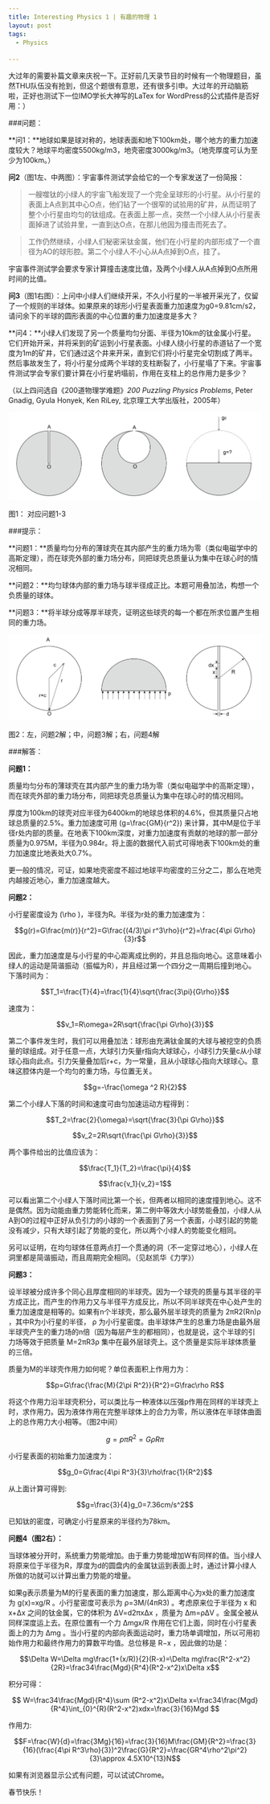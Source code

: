 ```yaml
---
title: Interesting Physics 1 | 有趣的物理 1
layout: post
tags:
  - Physics
  
---  
```


大过年的需要补篇文章来庆祝一下。正好前几天录节目的时候有一个物理题目，虽然THU队伍没有抢到，但这个题很有意思，还有很多引申。大过年的开动脑筋啦，正好也测试下一位IMO学长大神写的LaTex for WordPress的公式插件是否好用：）

###问题：

**问1：**地球如果是球对称的，地球表面和地下100km处，哪个地方的重力加速度较大？地球平均密度5500kg/m3，地壳密度3000kg/m3。（地壳厚度可认为至少为100km。）

**问2**（图1左、中两图）：宇宙事件测试学会给它的一个专家发送了一份简报：

>一艘噬钛的小绿人的宇宙飞船发现了一个完全呈球形的小行星。从小行星的表面上A点到其中心O点，他们钻了一个很窄的试验用的矿井，从而证明了整个小行星由均匀的钛组成。在表面上那一点，突然一个小绿人从小行星表面掉进了试验井里，一直到达O点，在那儿他因为撞击而死去了。

>工作仍然继续，小绿人们秘密采钛金属，他们在小行星的内部形成了一个直径为AO的球形腔。第二个小绿人不小心从A点掉到O点，挂了。

宇宙事件测试学会要求专家计算撞击速度比值，及两个小绿人从A点掉到O点所用时间的比值。

**问3**（图1右图）：上问中小绿人们继续开采，不久小行星的一半被开采光了，仅留了一个规则的半球体。如果原来的球形小行星表面重力加速度为g0=9.81cm/s2，请问余下的半球的圆形表面的中心位置的重力加速度是多大？

**问4：**小绿人们发现了另一个质量均匀分面、半径为10km的钛金属小行星。它们开始开采，并将采到的矿运到小行星表面。小绿人绕小行星的赤道钻了一个宽度为1m的矿井，它们通过这个井来开采，直到它们将小行星完全切割成了两半。然后事故发生了，将小行星分成两个半球的支柱断裂了，小行星塌了下来。宇宙事件测试学会专家们要计算在小行星坍塌前，作用在支柱上的总作用力是多少？

（以上四问选自《200道物理学难题》*200 Puzzling Physics Problems*, Peter Gnadig, Gyula Honyek, Ken RiLey, 北京理工大学出版社，2005年）

![phy01](/media/files/2014/01/phy01.png)

图1： 对应问题1-3

###提示：

**问题1：**质量均匀分布的薄球壳在其内部产生的重力场为零（类似电磁学中的高斯定理），而在球壳外部的重力场分布，同把球壳总质量认为集中在球心时的情况相同。

**问题2：**均匀球体内部的重力场与球半径成正比。本题可用叠加法，构想一个负质量的球体。

**问题3：**将半球分成等厚半球壳，证明这些球壳的每一个都在所求位置产生相同的重力场。

![phy02](/media/files/2014/01/phy02.png)

图2：左，问题2解；中，问题3解；右，问题4解

###解答：

**问题1：**

质量均匀分布的薄球壳在其内部产生的重力场为零（类似电磁学中的高斯定理），而在球壳外部的重力场分布，同把球壳总质量认为集中在球心时的情况相同。

厚度为100km的球壳对应半径为6400km的地球总体积的4.6%，但其质量只占地球总质量的2.5%。重力加速度可用 \(g=\frac{GM}{r^2}\) 来计算，其中M是位于半径r处内部的质量。在地表下100km深度，对重力加速度有贡献的地球的那一部分质量为0.975M，半径为0.984r。将上面的数据代入前式可得地表下100km处的重力加速度比地表处大0.7%。

更一般的情况，可证，如果地壳密度不超过地球平均密度的三分之二，那么在地壳内越接近地心，重力加速度越大。

**问题2：**

小行星密度设为 \(\rho \)，半径为R。半径为r处的重力加速度为：

$$g(r)=G\frac{m(r)}{r^2}=G\frac{(4/3)\pi r^3\rho}{r^2}=\frac{4\pi G\rho}{3}r$$

因此，重力加速度是与小行星的中心距离成比例的，并且总指向地心。这意味着小绿人的运动是简谐振动（振幅为R），并且经过第一个四分之一周期后撞到地心。下落时间为：

$$T_1=\frac{T}{4}=\frac{1}{4}\sqrt{\frac{3\pi}{G\rho}}$$

速度为：

$$v_1=R\omega=2R\sqrt{\frac{\pi G\rho}{3}}$$

第二个事件发生时，我们可以用叠加法：球形由充满钛金属的大球与被挖空的负质量的球组成。对于任意一点，大球引力矢量r指向大球球心，小球引力矢量c从小球球心指向此点。引力矢量叠加后r+c，为一常量，且从小球球心指向大球球心。意味这腔体内是一个均匀的重力场，与位置无关。

$$g=-\frac{\omega ^2 R}{2}$$

第二个小绿人下落的时间和速度可由匀加速运动方程得到：

$$T_2=\frac{2}{\omega}=\sqrt{\frac{3}{\pi G\rho}}$$
   
$$v_2=2R\sqrt{\frac{\pi G\rho}{3}}$$

两个事件给出的比值应该为：

$$\frac{T_1}{T_2}=\frac{\pi}{4}$$

$$\frac{v_1}{v_2}=1$$

可以看出第二个小绿人下落时间比第一个长，但两者以相同的速度撞到地心。这不是偶然。因为动能由重力势能转化而来，第二例中等效大小球势能叠加，小绿人从A到O的过程中正好从负引力的小球的一个表面到了另一个表面，小球引起的势能没有减少，只有大球引起了势能的变化，所以两个小绿人的势能变化相同。

另可以证明，在均匀球体任意两点打一个贯通的洞（不一定穿过地心），小绿人在洞里都是简谐振动，而且周期完全相同。（见赵凯华《力学》）

**问题3：**

设半球被分成许多个同心且厚度相同的半球壳。因为一个球壳的质量与其半径的平方成正比，而产生的作用力又与半径平方成反比，所以不同半球壳在中心处产生的重力加速度是相等的。如果有n个半球壳，那么最外层半球壳的质量为 2πR2(Rn)ρ ，其中R为小行星的半径， ρ 为小行星密度。由半球体产生的总重力场是由最外层半球壳产生的重力场的n倍（因为每层产生的都相同），也就是说，这个半球的引力场等效于把质量 M=2πR3ρ 集中在最外层球壳上。这个质量是实际半球体质量的三倍。

质量为M的半球壳作用力如何呢？单位表面积上作用力为：

$$p=G\frac{\frac{M}{2\pi R^2}}{R^2}=G\frac\rho R$$

将这个作用力沿半球壳积分，可以类比与一种液体以压强p作用在同样的半球壳上时，求作用力。因为液体作用在完整半球体上的合力为零，所以液体在半球体曲面上的总作用力大小相等。（图2中间）

$$g=p\pi R^2=G\rho R\pi$$

小行星表面的初始重力加速度为：

$$g_0=G\frac{4\pi R^3}{3}\rho\frac{1}{R^2}$$

从上面计算可得到:

$$g=\frac{3}{4}g_0=7.36cm/s^2$$

已知钛的密度，可确定小行星原来的半径约为78km。

**问题4（图2右）：**

当球体被分开时，系统重力势能增加。由于重力势能增加W有同样的值。当小绿人将原来位于半径为R，厚度为d的圆盘内的金属钛运到表面上时，通过计算小绿人所做的功就可以计算出重力势能的增量。

如果g表示质量为M的行星表面的重力加速度，那么距离中心为x处的重力加速度为 g(x)=xg/R 。小行星密度可表示为 ρ=3M/(4πR3) 。考虑原来位于半径为 x 和 x+Δx 之间的钛金属，它的体积为 ΔV=d2πxΔx ，质量为 Δm=ρΔV 。金属全被从同样深度运上去。在原位置有一个力 Δmgx/R 作用在它们上面，同时在小行星表面上的力为 Δmg 。当小行星的内部向表面运动时，重力场单调增加，所以可用初始作用力和最终作用力的算数平均值。总位移是 R−x ，因此做的功是：

$$\Delta W=\Delta mg\frac{1+(x/R)}{2}(R-x)=\Delta mg\frac{R^2-x^2}{2R}=\frac34\frac{Mgd}{R^4}(R^2-x^2)x\Delta x$$

积分可得：

$$
W=\frac34\frac{Mgd}{R^4}\sum (R^2-x^2)x\Delta x=\frac34\frac{Mgd}{R^4}\int_{0}^{R}(R^2-x^2)xdx=\frac{3}{16}Mgd
$$

作用力:

$$F=\frac{W}{d}=\frac{3Mg}{16}=\frac{3}{16}M\frac{GM}{R^2}=\frac{3}{16}(\frac{4\pi R^3\rho}{3})^2\frac{G}{R^2}=\frac{GR^4\rho^2\pi^2}{3}\approx 4.5X10^{13}N$$

如果有浏览器显示公式有问题，可以试试Chrome。

春节快乐！